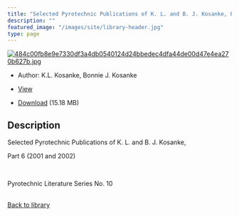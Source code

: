 ```yaml
---
title: "Selected Pyrotechnic Publications of K. L. and B. J. Kosanke, Part 6 (2001 and 2002)"
description: ""
featured_image: "/images/site/library-header.jpg"
type: page
---
```


<a href="https://drive.google.com/file/d/1RgNaFzEkHtyau2ha4rgz-mA8DzRdw6sy/view" target="_blank">![484c00fb8e9e7330df3a4db0540124d24bbedec4dfa44de00d47e4ea270b627b.jpg](/images/library/484c00fb8e9e7330df3a4db0540124d24bbedec4dfa44de00d47e4ea270b627b.jpg)</a>
* Author: K.L. Kosanke, Bonnie J. Kosanke
* <a href="https://drive.google.com/file/d/1RgNaFzEkHtyau2ha4rgz-mA8DzRdw6sy/view" target="_blank">View</a>

* [Download](https://drive.google.com/uc?export=download&id=1RgNaFzEkHtyau2ha4rgz-mA8DzRdw6sy) (15.18 MB)

## Description<div>
<p>Selected Pyrotechnic Publications of K. L. and B. J. Kosanke,</p>
<p>Part 6 (2001 and 2002)</p>
<p> </p>
<p>Pyrotechnic Literature Series No. 10</p></div>

<br />[Back to library](/library/)
